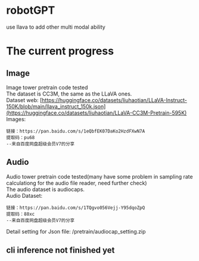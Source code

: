# robotGPT
 use llava to add other multi modal ability
# The current progress 
## Image
Image tower pretrain code tested   
The dataset is CC3M,  the same as the LLaVA ones.  
Dataset web: [https://huggingface.co/datasets/liuhaotian/LLaVA-Instruct-150K/blob/main/llava_instruct_150k.json](https://huggingface.co/datasets/liuhaotian/LLaVA-CC3M-Pretrain-595K)  
Images:    
```
链接：https://pan.baidu.com/s/1eQbfEK07DaKo2HzdFXwN7A 
提取码：pu68 
--来自百度网盘超级会员V7的分享
```
## Audio
Audio tower pretrain code tested(many have some problem in sampling rate calculationg for the audio file reader, need further check)  
The audio dataset is audiocaps.  
Audio Dataset:   
```
链接：https://pan.baidu.com/s/1TQgvo056Vejj-Y95dqoZpQ 
提取码：88xc 
--来自百度网盘超级会员V7的分享
```
Detail setting for Json file: /pretrain/audiocap_setting.zip  
## cli inference not finished yet
